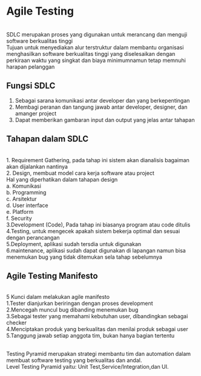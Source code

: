 # Agile Testing

<br/>SDLC merupakan proses yang digunakan untuk merancang dan menguji software berkualitas tinggi
<br/>Tujuan untuk menyediakan alur terstruktur dalam membantu organisasi menghasilkan software berkualitas tinggi yang diselesaikan dengan perkiraan waktu yang singkat dan biaya minimumnamun tetap memnuhi harapan pelanggan

## Fungsi SDLC
1. Sebagai sarana komunikasi antar developer dan yang berkepentingan
2. Membagi peranan dan tangung jawab antar developer, designer, dan amanger project
3. Dapat memberikan gambaran input dan output yang jelas antar tahapan

## Tahapan dalam SDLC
<br/>1. Requirement Gathering, pada tahap ini sistem akan dianalisis bagaiman akan dijalankan nantinya
<br/>2. Design, membuat model  cara kerja software atau project
	<br/>Hal yang diperhatikan dalam tahapan design
	<br/>a. Komunikasi 
	<br/>b. Programming
	<br/>c. Arsitektur
	<br/>d. User interface
	<br/>e. Platform
	<br/>f. Security
<br/>3.Development (Code), Pada tahap ini biasanya program atau code ditulis
<br/>4.Testing, untuk mengecek apakah sistem bekerja optimal dan sesuai dengan perancangan
<br/>5.Deployment, aplikasi sudah tersdia untuk digunakan
<br/>6.maintenance, aplikasi sudah dapat digunakan di lapangan namun bisa menemukan bug yang tidak ditemukan sela tahap sebelumnya

## Agile Testing Manifesto
<br/>5 Kunci dalam melakukan agile manifesto
<br/>1.Tester dianjurkan beriringan dengan proses development
<br/>2.Mencegah muncul bug dibanding menemukan bug
<br/>3.Sebagai tester yang memahami kebutuhan user, dibandingkan sebagai checker
<br/>4.Menciptakan produk yang berkualitas dan menilai produk sebagai user
<br/>5.Tanggung jawab setiap anggota tim, bukan hanya bagian tertentu

<br/>Testing Pyramid merupakan strategi membantu tim dan automation dalam membuat software testing yang berkualitas dan andal.
<br/>Level Testing Pyramid yaitu: Unit Test,Service/Integration,dan UI.
